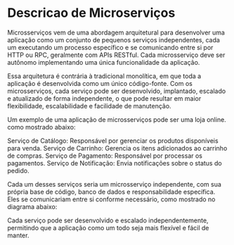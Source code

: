 # Descricao de Microserviços
Microsserviços vem de uma abordagem arquitetural para desenvolver uma aplicação como um conjunto de pequenos serviços independentes, cada um executando um processo específico e se comunicando entre si por HTTP ou RPC, geralmente com APIs RESTful. Cada microsserviço deve ser autônomo implementando uma única funcionalidade da aplicação.

Essa arquitetura é contrária à tradicional monolítica, em que toda a aplicação é desenvolvida como um único código-fonte. Com os microsserviços, cada serviço pode ser desenvolvido, implantado, escalado e atualizado de forma independente, o que pode resultar em maior flexibilidade, escalabilidade e facilidade de manutenção.

Um exemplo de uma aplicação de microsserviços pode ser uma loja online. como mostrado abaixo:

Serviço de Catálogo: Responsável por gerenciar os produtos disponíveis para venda.
Serviço de Carrinho: Gerencia os itens adicionados ao carrinho de compras.
Serviço de Pagamento: Responsável por processar os pagamentos.
Serviço de Notificação: Envia notificações sobre o status do pedido.

Cada um desses serviços seria um microsserviço independente, com sua própria base de código, banco de dados e responsabilidade específica. Eles se comunicariam entre si conforme necessário, como mostrado no diagrama abaixo:



Cada serviço pode ser desenvolvido e escalado independentemente, permitindo que a aplicação como um todo seja mais flexível e fácil de manter.
